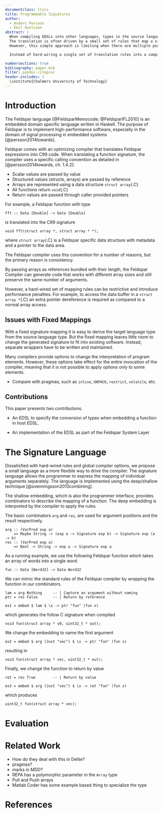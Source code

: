 ```yaml
---
documentclass: llncs
title: Programmable Signatures
author:
  - Anders Persson
  - Emil Axelsson
abstract: |
  When compiling EDSLs into other languages, types in the source language must be translated into corresponding types in the target language.
  The translation is often driven by a small set of rules that map a single type in the source language into a single type in the target language.
  However, this simple approach is limiting when there are multiple possible mappings, and it may lead to poor interoperability and performance in the generated code.

  Instead of hard-wiring a single set of translation rules into a compiler, this paper introduces a small language that lets the programmer describe the mapping of each argument and function separately.

numbersections: true
bibliography: paper.bib
filter: pandoc-citeproc
header-includes: |
  \institute{Chalmers University of Technology}
---
```



# Introduction

  <!--
- Compiling from a typed embedded language
- Fixed mapping from host language type to target language type
- A fixed mapping is too restrictive
  -->

The Feldspar language [@FeldsparMemocode; @FeldsparIFL2010] is an embedded domain specific language written in Haskell.
The purpose of Feldspar is to implement high-performance software, especially in the domain of signal processing in embedded systems [@persson2014towards].

Feldspar comes with an optimizing compiler that translates Feldspar expressions into C99 code.
When translating a function signature, the compiler uses a specific calling convention as detailed in [@persson2014towards, ch. 1.4.2]:

- Scalar values are passed by value
- Structured values (structs, arrays) are passed by reference
- Arrays are represented using a data structure `struct array`{.C}
- All functions return `void`{.C}
- Return values are passed through caller provided pointers

For example, a Feldspar function with type

``` {.haskell}
fft :: Data [Double] -> Data [Double]
```
is translated into the C99 signature

``` {.C}
void fft(struct array *, struct array * *);
```
where `struct array`{.C} is a Feldspar specific data structure with metadata and a pointer to the data area.

The Feldspar compiler uses this convention for a number of reasons, but the primary reason is consistency.

By passing arrays as references bundled with their length, the Feldspar Compiler can generate code that works with different array sizes and still preserve the same number of arguments.


However, a hard-wired set of mapping rules can be restrictive and introduce performance penalties.
For example, to access the data buffer in a `struct array *`{.C} an extra pointer dereference is required as compared to a normal array access.

## Issues with Fixed Mappings

With a fixed signature mapping it is easy to derive the target language type from the source language type. But the fixed mapping leaves little room to change the generated signature to fit into existing software. Instead, separate wrappers have to be written and maintained.

Many compilers provide options to change the interpretation of program elements.
However, these options take effect for the entire invocation of the compiler, meaning that it is not possible to apply options only to some elements.

- Compare with pragmas, such as `inline`, `UNPACK`, `restrict`, `volatile`, etc.

## Contributions

This paper presents two contributions.

- An EDSL to specify the conversion of types when embedding a function in host EDSL.

- An implementation of the EDSL as part of the Feldspar System Layer

# The Signature Language

Dissatisfied with hard-wired rules and global compiler options, we propose a small language as a more flexible way to drive the compiler.
The signature language allows the programmer to express the mapping of individual arguments separately.
The language is implemented using the deep/shallow technique [@svenningsson2013combining].

The shallow embedding, which is also the programmer interface, provides combinators to describe the mapping of a function.
The deep embedding is interpreted by the compiler to apply the rules.

The basic combinators `arg` and `res`, are used for argument positions and the result respectively.

``` {.haskell}
arg :: (VarPred exp a)
    => Maybe String -> (exp a -> Signature exp b) -> Signature exp (a -> b)
res :: (VarPred exp a)
    => Bool -> String -> exp a -> Signature exp a
```


As a running example, we use the following Feldspar function which takes an array of words into a single word.

``` {.haskell}
fun :: Data [Word32] -> Data Word32
```

We can mimic the standard rules of the Feldspar compiler by wrapping the function in our combinators.

``` {.haskell}
lam = arg Nothing     -- | Capture an argument without naming
ptr = res False       -- | Return by reference

ex1 = embed $ lam $ \x -> ptr "fun" (fun x)
```
which generates the follow C signature when compiled
``` {.C|
void fun(struct array * v0, uint32_t * out);
```

We change the embedding to name the first argument
``` {.haskell}
ex2 = embed $ arg (Just "vec") $ \x -> ptr "fun" (fun x)
```
resulting in
``` {.C}
void fun(struct array * vec, uint32_t * out);
```

Finally, we change the function to return by value
``` {.haskell}
ret = res True        -- | Return by value

ex3 = embed $ arg (Just "vec") $ \x -> ret "fun" (fun x)
```
which produces

``` {.C}
uint32_t fun(struct array * vec);
```


# Evaluation

# Related Work

- How do they deal with this in Delite?
- pragmas?
- marks in MDD?
- REPA has a polymorphic parameter in the `Array` type
- Pull and Push arrays
- Matlab Coder has some example based thing to specialize the type

# References
